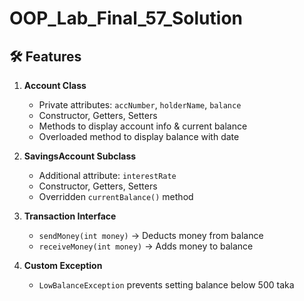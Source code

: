 # OOP_Lab_Final_57_Solution
## 🛠 Features
1. **Account Class**
   - Private attributes: `accNumber`, `holderName`, `balance`
   - Constructor, Getters, Setters
   - Methods to display account info & current balance
   - Overloaded method to display balance with date

2. **SavingsAccount Subclass**
   - Additional attribute: `interestRate`
   - Constructor, Getters, Setters
   - Overridden `currentBalance()` method

3. **Transaction Interface**
   - `sendMoney(int money)` → Deducts money from balance
   - `receiveMoney(int money)` → Adds money to balance

4. **Custom Exception**
   - `LowBalanceException` prevents setting balance below 500 taka
